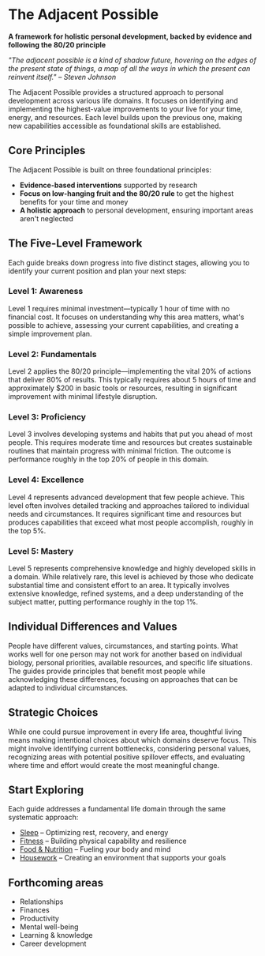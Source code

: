 # The Adjacent Possible

**A framework for holistic personal development, backed by evidence and following the 80/20 principle**

*"The adjacent possible is a kind of shadow future, hovering on the edges of the present state of things, a map of all the ways in which the present can reinvent itself." – Steven Johnson*

The Adjacent Possible provides a structured approach to personal development across various life domains. It focuses on identifying and implementing the highest-value improvements to your live for your time, energy, and resources. Each level builds upon the previous one, making new capabilities accessible as foundational skills are established. 

## Core Principles

The Adjacent Possible is built on three foundational principles:

- **Evidence-based interventions** supported by research
- **Focus on low-hanging fruit and the 80/20 rule** to get the highest benefits for your time and money
- **A holistic approach** to personal development, ensuring important areas aren't neglected

## The Five-Level Framework

Each guide breaks down progress into five distinct stages, allowing you to identify your current position and plan your next steps:

### Level 1: Awareness
Level 1 requires minimal investment—typically 1 hour of time with no financial cost. It focuses on understanding why this area matters, what's possible to achieve, assessing your current capabilities, and creating a simple improvement plan.

### Level 2: Fundamentals
Level 2 applies the 80/20 principle—implementing the vital 20% of actions that deliver 80% of results. This typically requires about 5 hours of time and approximately $200 in basic tools or resources, resulting in significant improvement with minimal lifestyle disruption.

### Level 3: Proficiency
Level 3 involves developing systems and habits that put you ahead of most people. This requires moderate time and resources but creates sustainable routines that maintain progress with minimal friction. The outcome is performance roughly in the top 20% of people in this domain.

### Level 4: Excellence
Level 4 represents advanced development that few people achieve. This level often involves detailed tracking and approaches tailored to individual needs and circumstances. It requires significant time and resources but produces capabilities that exceed what most people accomplish, roughly in the top 5%.

### Level 5: Mastery
Level 5 represents comprehensive knowledge and highly developed skills in a domain. While relatively rare, this level is achieved by those who dedicate substantial time and consistent effort to an area. It typically involves extensive knowledge, refined systems, and a deep understanding of the subject matter, putting performance roughly in the top 1%.

## Individual Differences and Values

People have different values, circumstances, and starting points. What works well for one person may not work for another based on individual biology, personal priorities, available resources, and specific life situations. The guides provide principles that benefit most people while acknowledging these differences, focusing on approaches that can be adapted to individual circumstances.

## Strategic Choices

While one could pursue improvement in every life area, thoughtful living means making intentional choices about which domains deserve focus. This might involve identifying current bottlenecks, considering personal values, recognizing areas with potential positive spillover effects, and evaluating where time and effort would create the most meaningful change.

## Start Exploring

Each guide addresses a fundamental life domain through the same systematic approach:

- [Sleep](/sleep) – Optimizing rest, recovery, and energy
- [Fitness](/fitness) – Building physical capability and resilience
- [Food & Nutrition](/nutrition) – Fueling your body and mind
- [Housework](/housework) – Creating an environment that supports your goals

## Forthcoming areas

- Relationships
- Finances
- Productivity
- Mental well-being
- Learning & knowledge
- Career development
